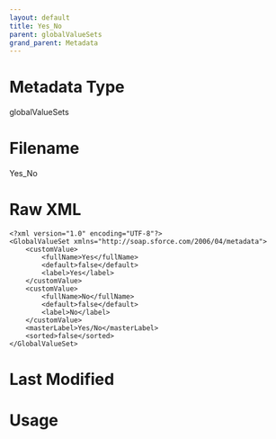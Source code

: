 ```yaml
---
layout: default
title: Yes_No
parent: globalValueSets
grand_parent: Metadata
---
```

# Metadata Type
globalValueSets


# Filename 
Yes_No


# Raw XML
```
<?xml version="1.0" encoding="UTF-8"?>
<GlobalValueSet xmlns="http://soap.sforce.com/2006/04/metadata">
    <customValue>
        <fullName>Yes</fullName>
        <default>false</default>
        <label>Yes</label>
    </customValue>
    <customValue>
        <fullName>No</fullName>
        <default>false</default>
        <label>No</label>
    </customValue>
    <masterLabel>Yes/No</masterLabel>
    <sorted>false</sorted>
</GlobalValueSet>
```


# Last Modified


# Usage
